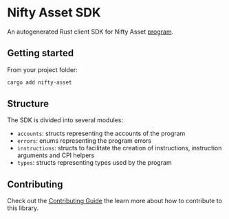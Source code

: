 # Nifty Asset SDK

An autogenerated Rust client SDK for Nifty Asset [program](https://github.com/nifty-oss/asset).

## Getting started

From your project folder:

```bash
cargo add nifty-asset
```

## Structure

The SDK is divided into several modules:

- `accounts`: structs representing the accounts of the program
- `errors`: enums representing the program errors
- `instructions`: structs to facilitate the creation of instructions, instruction arguments and CPI helpers
- `types`: structs representing types used by the program

## Contributing

Check out the [Contributing Guide](./CONTRIBUTING.md) the learn more about how to contribute to this library.
